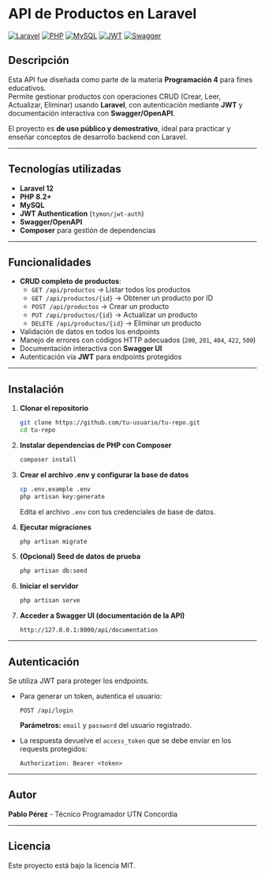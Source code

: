 # API de Productos en Laravel

[![Laravel](https://img.shields.io/badge/Laravel-12-orange.svg)](https://laravel.com/)
[![PHP](https://img.shields.io/badge/PHP-8.2-blue.svg)](https://www.php.net/)
[![MySQL](https://img.shields.io/badge/MySQL-8-blue.svg)](https://www.mysql.com/)
[![JWT](https://img.shields.io/badge/JWT-auth-green.svg)](https://jwt.io/)
[![Swagger](https://img.shields.io/badge/Swagger-OpenAPI-yellow.svg)](https://swagger.io/)

## Descripción

Esta API fue diseñada como parte de la materia **Programación 4** para fines educativos.  
Permite gestionar productos con operaciones CRUD (Crear, Leer, Actualizar, Eliminar) usando **Laravel**, con autenticación mediante **JWT** y documentación interactiva con **Swagger/OpenAPI**.

El proyecto es **de uso público y demostrativo**, ideal para practicar y enseñar conceptos de desarrollo backend con Laravel.

---

## Tecnologías utilizadas

-   **Laravel 12**
-   **PHP 8.2+**
-   **MySQL**
-   **JWT Authentication** (`tymon/jwt-auth`)
-   **Swagger/OpenAPI**
-   **Composer** para gestión de dependencias

---

## Funcionalidades

-   **CRUD completo de productos**:
    -   `GET /api/productos` → Listar todos los productos
    -   `GET /api/productos/{id}` → Obtener un producto por ID
    -   `POST /api/productos` → Crear un producto
    -   `PUT /api/productos/{id}` → Actualizar un producto
    -   `DELETE /api/productos/{id}` → Eliminar un producto
-   Validación de datos en todos los endpoints
-   Manejo de errores con códigos HTTP adecuados (`200`, `201`, `404`, `422`, `500`)
-   Documentación interactiva con **Swagger UI**
-   Autenticación vía **JWT** para endpoints protegidos

---

## Instalación

1. **Clonar el repositorio**

    ```bash
    git clone https://github.com/tu-usuario/tu-repo.git
    cd tu-repo
    ```

2. **Instalar dependencias de PHP con Composer**

    ```bash
    composer install
    ```

3. **Crear el archivo .env y configurar la base de datos**

    ```bash
    cp .env.example .env
    php artisan key:generate
    ```

    Edita el archivo `.env` con tus credenciales de base de datos.

4. **Ejecutar migraciones**

    ```bash
    php artisan migrate
    ```

5. **(Opcional) Seed de datos de prueba**

    ```bash
    php artisan db:seed
    ```

6. **Iniciar el servidor**

    ```bash
    php artisan serve
    ```

7. **Acceder a Swagger UI (documentación de la API)**
    ```
    http://127.0.0.1:8000/api/documentation
    ```

---

## Autenticación

Se utiliza JWT para proteger los endpoints.

-   Para generar un token, autentica el usuario:

    ```
    POST /api/login
    ```

    **Parámetros:** `email` y `password` del usuario registrado.

-   La respuesta devuelve el `access_token` que se debe enviar en los requests protegidos:
    ```
    Authorization: Bearer <token>
    ```

---

## Autor

**Pablo Pérez** - Técnico Programador UTN Concordia

---

## Licencia

Este proyecto está bajo la licencia MIT.
